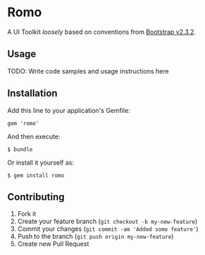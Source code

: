 # Romo

A UI Toolkit _loosely_ based on conventions from [Bootstrap v2.3.2](http://getbootstrap.com/2.3.2/index.html).

## Usage

TODO: Write code samples and usage instructions here

## Installation

Add this line to your application's Gemfile:

    gem 'romo'

And then execute:

    $ bundle

Or install it yourself as:

    $ gem install romo

## Contributing

1. Fork it
2. Create your feature branch (`git checkout -b my-new-feature`)
3. Commit your changes (`git commit -am 'Added some feature'`)
4. Push to the branch (`git push origin my-new-feature`)
5. Create new Pull Request
